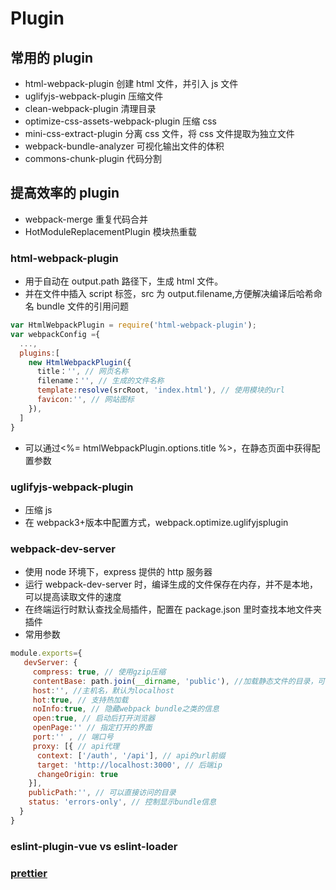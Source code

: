 <!--
 * @Author: your name
 * @Date: 2020-03-04 09:36:25
 * @LastEditTime: 2022-06-09 15:17:14
 * @LastEditors: Juliette.Wang nannan.wang@broadlink.com.cn
 * @Description: In User Settings Edit
 * @FilePath: \vue-note\Webpack\plugins.md
 -->

# Plugin

## 常用的 plugin

- html-webpack-plugin 创建 html 文件，并引入 js 文件
- uglifyjs-webpack-plugin 压缩文件
- clean-webpack-plugin 清理目录
- optimize-css-assets-webpack-plugin 压缩 css
- mini-css-extract-plugin 分离 css 文件，将 css 文件提取为独立文件
- webpack-bundle-analyzer 可视化输出文件的体积
- commons-chunk-plugin 代码分割

## 提高效率的 plugin

- webpack-merge 重复代码合并
- HotModuleReplacementPlugin 模块热重载

### html-webpack-plugin

- 用于自动在 output.path 路径下，生成 html 文件。
- 并在文件中插入 script 标签，src 为 output.filename,方便解决编译后哈希命名 bundle 文件的引用问题

```javascript
var HtmlWebpackPlugin = require('html-webpack-plugin');
var webpackConfig ={
  ...,
  plugins:[
    new HtmlWebpackPlugin({
      title：'', // 网页名称
      filename：'', // 生成的文件名称
      template:resolve(srcRoot, 'index.html'), // 使用模块的url
      favicon:'', // 网站图标
    }),
  ]
}
```

- 可以通过<%= htmlWebpackPlugin.options.title %>，在静态页面中获得配置参数

### uglifyjs-webpack-plugin

- 压缩 js
- 在 webpack3+版本中配置方式，webpack.optimize.uglifyjsplugin

### webpack-dev-server

- 使用 node 环境下，express 提供的 http 服务器
- 运行 webpack-dev-server 时，编译生成的文件保存在内存，并不是本地，可以提高读取文件的速度
- 在终端运行时默认查找全局插件，配置在 package.json 里时查找本地文件夹插件
- 常用参数

```javascript
module.exports={
   devServer: {
     compress: true, // 使用gzip压缩
     contentBase: path.join(__dirname, 'public'), //加载静态文件的目录，可以配置为数组
     host:'', //主机名，默认为localhost
     hot:true, // 支持热加载
     noInfo:true, // 隐藏webpack bundle之类的信息
     open:true, // 启动后打开浏览器
     openPage:'' // 指定打开的界面
     port:'' , // 端口号
     proxy: [{ // api代理
      context: ['/auth', '/api'], // api的url前缀
      target: 'http://localhost:3000', // 后端ip
      changeOrigin: true
    }],
    publicPath:'', // 可以直接访问的目录
    status: 'errors-only', // 控制显示bundle信息
  }
}
```

### eslint-plugin-vue vs eslint-loader

### [prettier](https://github.com/prettier/eslint-config-prettier)
